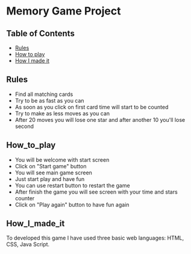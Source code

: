 # Memory Game Project

## Table of Contents

* [Rules](#rules)
* [How to play](#How_to_play)
* [How I made it](#How_I_made_it)


## Rules

* Find all matching cards
* Try to be as fast as you can
* As soon as you click on first card time will start to be counted
* Try to make as less moves as you can
* After 20 moves you will lose one star and after another 10 you'll lose second


## How_to_play

* You will be welcome with start screen
* Click on "Start game" button
* You will see main game screen
* Just start play and have fun
* You can use restart button to restart the game
* After finish the game you will see screen with your time and stars counter
* Click on "Play again" button to have fun again


## How_I_made_it

To developed this game I have used three basic web languages: HTML, CSS, Java Script.
